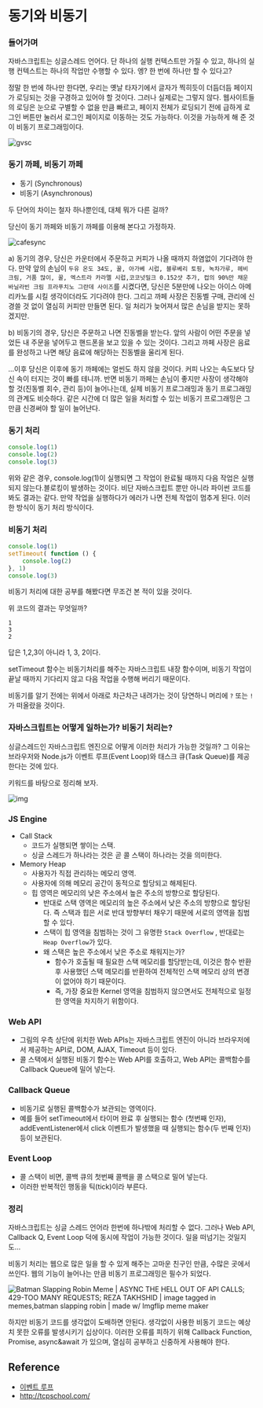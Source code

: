 # 동기와 비동기

### 들어가며

자바스크립트는 싱글스레드 언어다. 단 하나의 실행 컨텍스트만 가질 수 있고, 하나의 실행 컨텍스트는 하나의 작업만 수행할 수 있다. 엥? 한 번에 하나만 할 수 있다고?

정말 한 번에 하나만 한다면, 우리는 옛날 타자기에서 글자가 찍히듯이 더듬더듬 페이지가 로딩되는 것을 구경하고 있어야 할 것이다. 그러나 실제로는 그렇지 않다. 웹사이트들의 로딩은 눈으로 구별할 수 없을 만큼 빠르고, 페이지 전체가 로딩되기 전에 급하게 로그인 버튼만 눌러서 로그인 페이지로 이동하는 것도 가능하다. 이것을 가능하게 해 준 것이 비동기 프로그래밍이다.

![gvsc](sync_asnyc.assets/gvsc.png)



### 동기 까페, 비동기 까페

- 동기 (Synchronous)
- 비동기 (Asynchronous)

두 단어의 차이는 철자 하나뿐인데, 대체 뭐가 다른 걸까?

당신이 동기 까페와 비동기 까페를 이용해 본다고 가정하자.

![cafesync](sync_asnyc.assets/99B27B3B5BC7D69604.png)

a) 동기의 경우, 당신은 카운터에서 주문하고 커피가 나올 때까지 하염없이 기다려야 한다. 만약 앞의 손님이 `두유 온도 34도, 꿀, 아가베 시럽, 블루베리 토핑, 녹차가루, 헤비 크림, 거품 많이, 꿀, 엑스트라 카라멜 시럽,코코넛밀크 0.152샷 추가, 컵의 90%만 채운 바닐라빈 크림 프라푸치노 그란데 사이즈`를 시켰다면, 당신은 5분만에 나오는 아이스 아메리카노를 시킬 생각이더라도 기다려야 한다.
그리고 까페 사장은 진동벨 구매, 관리에 신경쓸 것 없이 열심히 커피만 만들면 된다. 일 처리가 늦어져서 많은 손님을 받지는 못하겠지만.

b) 비동기의 경우, 당신은 주문하고 나면 진동벨을 받는다. 앞의 사람이 어떤 주문을 넣었든 내 주문을 넣어두고 핸드폰을 보고 있을 수 있는 것이다.
그리고 까페 사장은 음료를 완성하고 나면 해당 음료에 해당하는 진동벨을 울리게 된다.

...이후 당신은 이후에 동기 까페에는 얼씬도 하지 않을 것이다. 커피 나오는 속도보다 당신 속이 터지는 것이 빠를 테니까. 반면 비동기 까페는 손님이 좋지만 사장이 생각해야 할 것(진동벨 회수, 관리 등)이 늘어나는데, 실제 비동기 프로그래밍과 동기 프로그래밍의 관계도 비슷하다. 같은 시간에 더 많은 일을 처리할 수 있는 비동기 프로그래밍은 그만큼 신경써야 할 일이 늘어난다.



### 동기 처리

```javascript
console.log(1)
console.log(2)
console.log(3)
```

위와 같은 경우, console.log(1)이 실행되면 그 작업이 완료될 때까지 다음 작업은 실행되지 않는다.블로킹이 발생하는 것이다. 비단 자바스크립트 뿐만 아니라 파이썬 코드를 봐도 결과는 같다. 만약 작업을 실행하다가 에러가 나면 전체 작업이 멈추게 된다. 이러한 방식이 동기 처리 방식이다.



### 비동기 처리

```javascript
console.log(1)
setTimeout( function () {
    console.log(2)
}, 1)
console.log(3)
```

비동기 처리에 대한 공부를 해봤다면 무조건 본 적이 있을 것이다.

위 코드의 결과는 무엇일까?

```
1
3
2
```

답은 1,2,3이 아니라  1, 3, 2이다. 

setTimeout 함수는 비동기처리를 해주는 자바스크립트 내장 함수이며, 비동기 작업이 끝날 때까지 기다리지 않고 다음 작업을 수행해 버리기 때문이다.

비동기를 알기 전에는 위에서 아래로 차근차근 내려가는 것이 당연하니 머리에 `?` 또는 `!`가  떠올랐을 것이다.



### 자바스크립트는 어떻게 일하는가?  비동기 처리는?

싱글스레드인 자바스크립트 엔진으로 어떻게 이러한 처리가 가능한 것일까? 그 이유는 브라우저와 Node.js가 이벤트 루프(Event Loop)와 태스크 큐(Task Queue)를 제공한다는 것에 있다.

키워드를 바탕으로 정리해 보자.

![img](sync_asnyc.assets/14lHHyfEhVB0LnQ3HlhSs8g.png)

### JS Engine

- Call Stack
  - 코드가 실행되면 쌓이는 스택.
  - 싱글 스레드가 하나라는 것은 곧 콜 스택이 하나라는 것을 의미한다.
- Memory Heap
  - 사용자가 직접 관리하는 메모리 영역. 
  - 사용자에 의해 메모리 공간이 동적으로 할당되고 해제된다. 
  - 힙 영역은 메모리의 낮은 주소에서 높은 주소의 방향으로 할당된다.
    - 반대로 스택 영역은 메모리의 높은 주소에서 낮은 주소의 방향으로 할당된다. 즉 스택과 힙은 서로 반대 방향부터 채우기 때문에 서로의 영역을 침범할 수 있다.
    - 스택이 힙 영역을 침범하는 것이 그 유명한 `Stack Overflow` , 반대로는 `Heap Overflow`가 있다.
    - 왜 스택은 높은 주소에서 낮은 주소로 채워지는가?
      - 함수가 호출될 때 필요한 스택 메모리를 할당받는데, 이것은 함수 반환 후 사용했던 스택 메모리를 반환하여 전체적인 스택 메모리 상의 변경이 없어야 하기 때문이다.
      - 즉, 가장 중요한 Kernel 영역을 침범하지 않으면서도 전체적으로 일정한 영역을 차지하기 위함이다.

### Web API

- 그림의 우측 상단에 위치한 Web APIs는 자바스크립트 엔진이 아니라 브라우저에서 제공하는 API로, DOM, AJAX, Timeout 등이 있다. 
- 콜 스택에서 실행된 비동기 함수는 Web API를 호출하고, Web API는 콜백함수를 Callback Queue에 밀어 넣는다.

### Callback Queue

- 비동기로 실행된 콜백함수가 보관되는 영역이다.
- 예를 들어 setTimeout에서 타이머 완료 후 실행되는 함수 (첫번째 인자), addEventListener에서 click 이벤트가 발생했을 때 실행되는 함수(두 번째 인자) 등이 보관된다.

### Event Loop

- 콜 스택이 비면, 콜백 큐의 첫번째 콜백을 콜 스택으로 밀어 넣는다.
- 이러한 반복적인 행동을 틱(tick)이라 부른다.



### 정리

자바스크립트는 싱글 스레드 언어라 한번에 하나밖에 처리할 수 없다. 그러나 Web API, Callback Q, Event Loop 덕에 동시에 작업이 가능한 것이다. 일을 떠넘기는 것일지도...

비동기 처리는 웹으로 많은 일을 할 수 있게 해주는 고마운 친구인 만큼, 수많은 곳에서 쓰인다. 웹의 기능이 늘어나는 만큼 비동기 프로그래밍은 필수가 되었다.

![Batman Slapping Robin Meme |  ASYNC THE HELL OUT OF API CALLS; 429-TOO MANY REQUESTS; REZA TAKHSHID | image tagged in memes,batman slapping robin | made w/ Imgflip meme maker](sync_asnyc.assets/56wquc.jpg)

하지만 비동기 코드를 생각없이 도배하면 안된다. 생각없이 사용한 비동기 코드는 예상치 못한 오류를 발생시키기 십상이다. 이러한 오류를 피하기 위해 Callback Function, Promise, async&await 가 있으며, 열심히 공부하고 신중하게 사용해야 한다.

## Reference

- [이벤트 루프](https://velog.io/@thms200/Event-Loop-%EC%9D%B4%EB%B2%A4%ED%8A%B8-%EB%A3%A8%ED%94%84)
- http://tcpschool.com/
